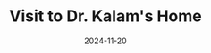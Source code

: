 ---
title: "Visit to Dr. Kalam's Home"
date: 2024-11-20
image: "/images/gallery/rameshwaram.jpg"
caption: "Rameshwaram, the home of Dr. APJ Abdul Kalam"
---